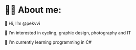 # 👨‍💻 About me:
👋 Hi, I’m @pekvvi

👀 I’m interested in cycling, graphic design, photography and IT

🌱 I’m currently learning programming in C#

<!---
pekvvi/pekvvi is a ✨ special ✨ repository because its `README.md` (this file) appears on your GitHub profile.
You can click the Preview link to take a look at your changes.
--->
